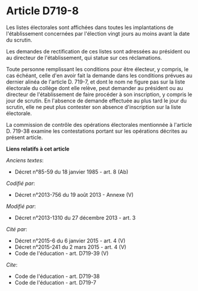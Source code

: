 # Article D719-8

Les listes électorales sont affichées dans toutes les implantations de l'établissement concernées par l'élection vingt jours
au moins avant la date du scrutin. 

Les demandes de rectification de ces listes sont adressées au président    ou au directeur de l'établissement, qui statue sur
ces réclamations. 

Toute personne remplissant les conditions pour être électeur, y compris, le cas échéant, celle d'en avoir fait la demande
dans les conditions prévues au dernier alinéa de l'article D. 719-7, et dont le nom ne figure pas sur la liste électorale du
collège dont elle relève, peut demander au président    ou au directeur de l'établissement de faire procéder à son
inscription, y compris le jour de scrutin. En l'absence de demande effectuée au plus tard le jour du scrutin, elle ne peut
plus contester son absence d'inscription sur la liste électorale. 

La commission de contrôle des opérations électorales mentionnée à l'article D. 719-38 examine les contestations portant sur
les opérations décrites au présent article.

**Liens relatifs à cet article**

_Anciens textes_:

  - Décret n°85-59 du 18 janvier 1985 - art. 8 (Ab)

_Codifié par_:

  - Décret n°2013-756 du 19 août 2013 -  Annexe (V)

_Modifié par_:

  - Décret n°2013-1310 du 27 décembre 2013 - art. 3

_Cité par_:

  - Décret n°2015-6 du 6 janvier 2015 - art. 4 (V)
  - Décret n°2015-241 du 2 mars 2015 - art. 4 (V)
  - Code de l'éducation - art. D719-39 (V)

_Cite_:

  - Code de l'éducation - art. D719-38
  - Code de l'éducation - art. D719-7
